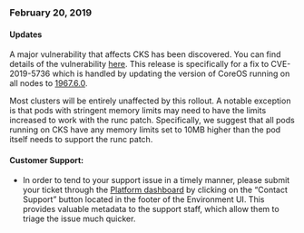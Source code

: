 ### February 20, 2019

#### Updates

A major vulnerability that affects CKS has been discovered. You can find details of the vulnerability [here](https://cve.mitre.org/cgi-bin/cvename.cgi?name=CVE-2019-5736). This release is specifically for a fix to CVE-2019-5736 which is handled by updating the version of CoreOS running on all nodes to [1967.6.0](https://coreos.com/releases/#1967.6.0).

Most clusters will be entirely unaffected by this rollout. A notable exception is that pods with stringent memory limits may need to have the limits increased to work with the runc patch. Specifically, we suggest that all pods running on CKS have any memory limits set to 10MB higher than the pod itself needs to support the runc patch.

#### Customer Support:

- In order to tend to your support issue in a timely manner, please submit your ticket through the [Platform dashboard](https://product.datica.com) by clicking on the “Contact Support” button located in the footer of the Environment UI. This provides valuable metadata to the support staff, which allow them to triage the issue much quicker.
